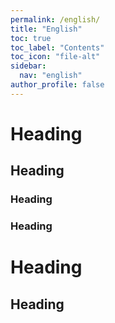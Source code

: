 ```yaml
---
permalink: /english/
title: "English"
toc: true
toc_label: "Contents"
toc_icon: "file-alt"
sidebar:
  nav: "english"
author_profile: false
---
```


# Heading
## Heading
### Heading
### Heading
# Heading
## Heading

